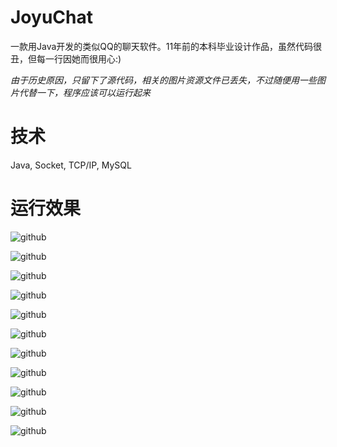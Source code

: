# JoyuChat
一款用Java开发的类似QQ的聊天软件。11年前的本科毕业设计作品，虽然代码很丑，但每一行因她而很用心:)

_由于历史原因，只留下了源代码，相关的图片资源文件已丢失，不过随便用一些图片代替一下，程序应该可以运行起来_

# 技术
Java, Socket, TCP/IP, MySQL

# 运行效果
![github](https://github.com/AnderJoeSun/JoyuChat/blob/master/screenshots/joyuchat001.png "github")

![github](https://github.com/AnderJoeSun/JoyuChat/blob/master/screenshots/joyuchat002.png "github")

![github](https://github.com/AnderJoeSun/JoyuChat/blob/master/screenshots/joyuchat003.png "github")

![github](https://github.com/AnderJoeSun/JoyuChat/blob/master/screenshots/joyuchat004.png "github")

![github](https://github.com/AnderJoeSun/JoyuChat/blob/master/screenshots/joyuchat005.png "github")

![github](https://github.com/AnderJoeSun/JoyuChat/blob/master/screenshots/joyuchat006.png "github")

![github](https://github.com/AnderJoeSun/JoyuChat/blob/master/screenshots/joyuchat007.png "github")

![github](https://github.com/AnderJoeSun/JoyuChat/blob/master/screenshots/joyuchat008.png "github")

![github](https://github.com/AnderJoeSun/JoyuChat/blob/master/screenshots/joyuchat009.png "github")

![github](https://github.com/AnderJoeSun/JoyuChat/blob/master/screenshots/joyuchat010.png "github")

![github](https://github.com/AnderJoeSun/JoyuChat/blob/master/screenshots/joyuchat011.png "github")
